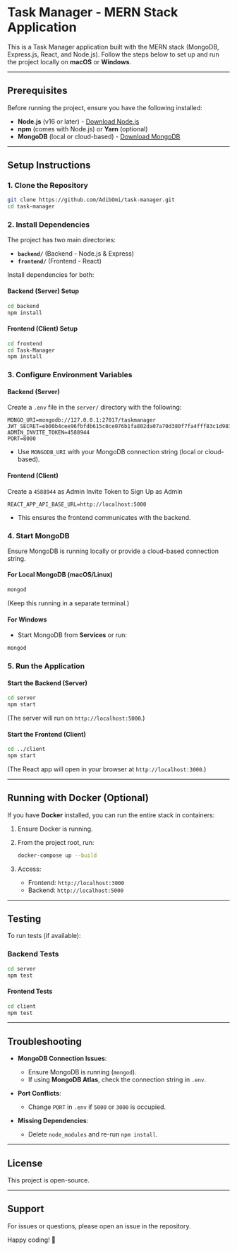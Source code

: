 # Task Manager - MERN Stack Application  

This is a Task Manager application built with the MERN stack (MongoDB, Express.js, React, and Node.js). Follow the steps below to set up and run the project locally on **macOS** or **Windows**.  

---

## Prerequisites  

Before running the project, ensure you have the following installed:  

- **Node.js** (v16 or later) - [Download Node.js](https://nodejs.org/)  
- **npm** (comes with Node.js) or **Yarn** (optional)  
- **MongoDB** (local or cloud-based) - [Download MongoDB](https://www.mongodb.com/try/download/community)  

---

## Setup Instructions  

### 1. Clone the Repository  

```bash
git clone https://github.com/AdibOmi/task-manager.git
cd task-manager
```

### 2. Install Dependencies  

The project has two main directories:  

- **`backend/`** (Backend - Node.js & Express)  
- **`frontend/`** (Frontend - React)  

Install dependencies for both:  

#### Backend (Server) Setup  

```bash
cd backend
npm install
```

#### Frontend (Client) Setup  

```bash
cd frontend
cd Task-Manager
npm install
```

### 3. Configure Environment Variables  

#### Backend (Server)  

Create a `.env` file in the `server/` directory with the following:  

```env
MONGO_URI=mongodb://127.0.0.1:27017/taskmanager
JWT_SECRET=eb00b4cee96fbfdb615c0ce076b1fa802da07a70d380f7fa4fff83c1d98316937f149c7a5e9857c60bb18c1529ac770bef5d696bb8c64198468db07fbaf0dbe9
ADMIN_INVITE_TOKEN=4588944
PORT=8000
```

- Use `MONGODB_URI` with your MongoDB connection string (local or cloud-based).  
  
#### Frontend (Client)  

Create a `4588944` as Admin Invite Token to Sign Up as Admin  

```env
REACT_APP_API_BASE_URL=http://localhost:5000
```

- This ensures the frontend communicates with the backend.  

### 4. Start MongoDB  

Ensure MongoDB is running locally or provide a cloud-based connection string.  

#### For Local MongoDB (macOS/Linux)

```bash
mongod
```

(Keep this running in a separate terminal.)  

#### For Windows  

- Start MongoDB from **Services** or run:  

```bash
mongod
```

### 5. Run the Application  

#### Start the Backend (Server)  

```bash
cd server
npm start
```

(The server will run on `http://localhost:5000`.)  

#### Start the Frontend (Client)  

```bash
cd ../client
npm start
```

(The React app will open in your browser at `http://localhost:3000`.)  

---

## Running with Docker (Optional)  

If you have **Docker** installed, you can run the entire stack in containers:  

1. Ensure Docker is running.  
2. From the project root, run:  

   ```bash
   docker-compose up --build
   ```

3. Access:  
   - Frontend: `http://localhost:3000`  
   - Backend: `http://localhost:5000`  

---

## Testing  

To run tests (if available):  

### Backend Tests  

```bash
cd server
npm test
```

#### Frontend Tests  

```bash
cd client
npm test
```

---

## Troubleshooting  

- **MongoDB Connection Issues**:  
  - Ensure MongoDB is running (`mongod`).  
  - If using **MongoDB Atlas**, check the connection string in `.env`.  

- **Port Conflicts**:  
  - Change `PORT` in `.env` if `5000` or `3000` is occupied.  

- **Missing Dependencies**:  
  - Delete `node_modules` and re-run `npm install`.  

---

## License  

This project is open-source.  

---

## Support  

For issues or questions, please open an issue in the repository.  

Happy coding! 🚀
